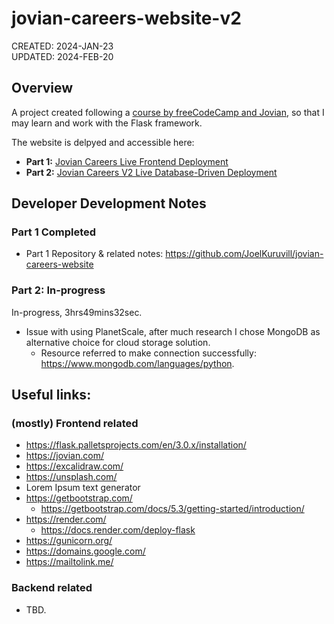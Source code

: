 # jovian-careers-website-v2
CREATED: 2024-JAN-23\
UPDATED: 2024-FEB-20

## Overview
A project created following a [course by freeCodeCamp and Jovian](https://www.freecodecamp.org/news/develop-database-driven-web-apps-with-python-flask-and-mysql/), so that I may learn and work with the Flask framework. 

The website is delpyed and accessible here: 
- **Part 1:** [Jovian Careers Live Frontend Deployment](https://jovian-careers-website-594h.onrender.com)
- **Part 2:** [Jovian Careers V2 Live Database-Driven Deployment](https://jovian-careers-website-v2-14w3.onrender.com)

## Developer Development Notes
### Part 1 Completed
- Part 1 Repository & related notes: https://github.com/JoelKuruvill/jovian-careers-website

### Part 2: In-progress
In-progress, 3hrs49mins32sec.
- Issue with using PlanetScale, after much research I chose MongoDB as alternative choice for cloud storage solution.
  - Resource referred to make connection successfully: https://www.mongodb.com/languages/python.

## Useful links:
### (mostly) Frontend related
- https://flask.palletsprojects.com/en/3.0.x/installation/
- https://jovian.com/
- https://excalidraw.com/
- https://unsplash.com/
- Lorem Ipsum text generator
- https://getbootstrap.com/
  - https://getbootstrap.com/docs/5.3/getting-started/introduction/
- https://render.com/
  - https://docs.render.com/deploy-flask 
- https://gunicorn.org/
- https://domains.google.com/
- https://mailtolink.me/

### Backend related
- TBD.
